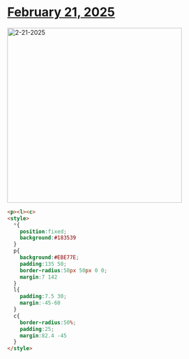 # [February 21, 2025](https://cssbattle.dev/play/NmM5ZSMfY4Hmx5G9ClQ3)

<img src="https://firebasestorage.googleapis.com/v0/b/cssbattleapp.appspot.com/o/user%2Fe6YbeBahWNPT7VpE2rE2p85byxa2%2Ftargets%2Ftarget_BPJ6iNy@2x.png?alt=media" width="400" alt="2-21-2025" />

```html
<p><l><c>
<style>
  *{
    position:fixed;
    background:#183539
  }
  p{
    background:#EBE77E;
    padding:135 50;
    border-radius:50px 50px 0 0;
    margin:7 142
  }
  l{
    padding:7.5 30;
    margin:-45-60
  }
  c{
    border-radius:50%;
    padding:25;
    margin:82.4 -45
  }
</style>
```

